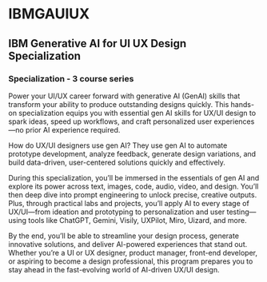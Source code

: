 # IBMGAUIUX
## IBM Generative AI for UI UX Design Specialization

### Specialization - 3 course series

Power your UI/UX career forward with generative AI (GenAI) skills that transform your ability to produce outstanding designs quickly. This hands-on specialization equips you with essential gen AI skills for UX/UI design to spark ideas, speed up workflows, and craft personalized user experiences—no prior AI experience required.

How do UX/UI designers use gen AI? They use gen AI to automate prototype development, analyze feedback, generate design variations, and build data-driven, user-centered solutions quickly and effectively.

During this specialization, you’ll be immersed in the essentials of gen AI and explore its power across text, images, code, audio, video, and design. You’ll then deep dive into prompt engineering to unlock precise, creative outputs. Plus, through practical labs and projects, you’ll apply AI to every stage of UX/UI—from ideation and prototyping to personalization and user testing—using tools like ChatGPT, Gemini, Visily, UXPilot, Miro, Uizard, and more.

By the end, you’ll be able to streamline your design process, generate innovative solutions, and deliver AI-powered experiences that stand out. Whether you’re a UI or UX designer, product manager, front-end developer, or aspiring to become a design professional, this program prepares you to stay ahead in the fast-evolving world of AI-driven UX/UI design.
